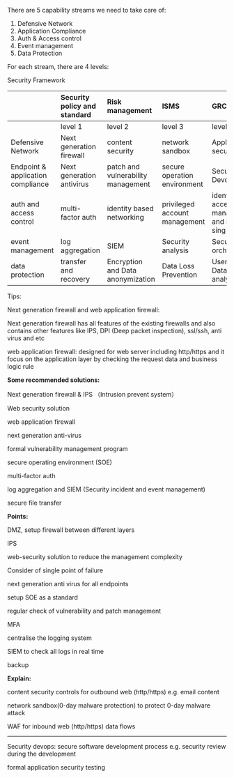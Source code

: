 There are 5 capability streams we need to take care of:

1. Defensive Network
2. Application Compliance
3. Auth & Access control
4. Event management
5. Data Protection

For each stream, there are 4 levels:

Security Framework

|  | Security policy and standard | Risk management | ISMS | GRC |
| :--- | :--- | :--- | :--- | :--- |
|  | level 1 | level 2 | level 3 | level 4 |
| Defensive Network | Next generation firewall | content security | network sandbox | Application security |
| Endpoint & application compliance | Next generation antivirus | patch and vulnerability management | secure operation environment | Secure Devops |
| auth and access control | multi-factor auth | identity based networking | privileged account management | identity access management and single sing on |
| event management | log aggregation | SIEM | Security analysis | Security orchestration |
| data protection | transfer and recovery | Encryption and Data anonymization | Data Loss Prevention | User and Data analysis |

Tips:

Next generation firewall and web application firewall:

Next generation firewall has all features of the existing firewalls and also contains other features like IPS, DPI \(Deep packet inspection\), ssl/ssh, anti virus and etc

web application firewall: designed for web server including http/https and it focus on the application layer by checking the request data and business logic rule

**Some recommended solutions:**

Next generation firewall & IPS （Intrusion prevent system）

Web security solution

web application firewall

next generation anti-virus

formal vulnerability management program

secure operating environment \(SOE\)

multi-factor auth

log aggregation and SIEM \(Security incident and event management\)

secure file transfer

**Points:**

DMZ, setup firewall between different layers

IPS

web-security solution to reduce the management complexity

Consider of single point of failure

next generation anti virus for all endpoints

setup SOE as a standard

regular check of vulnerability and patch management

MFA

centralise the logging system

SIEM to check all logs in real time

backup

**Explain:**

content security controls for outbound web \(http/https\) e.g. email content

network sandbox\(0-day malware protection\) to protect 0-day malware attack

WAF for inbound web \(http/https\) data flows

----

Security devops: secure software development process e.g. security review during the development

formal application security testing

